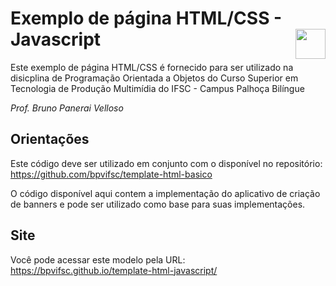 # Exemplo de página HTML/CSS - Javascript  <img align="right" height="48" src="https://github.com/bpvifsc/template-html-javascript/blob/master/img/logo.png" > #



Este exemplo de página HTML/CSS é fornecido para ser utilizado na disicplina de 
Programação Orientada a Objetos do Curso Superior em Tecnologia de Produção Multimídia
do IFSC - Campus Palhoça Bilíngue

*Prof. Bruno Panerai Velloso*


## Orientações ##

Este código deve ser utilizado em conjunto com o disponível no repositório: https://github.com/bpvifsc/template-html-basico

O código disponível aqui contem a implementação do aplicativo de criação de banners e pode ser utilizado como base para suas implementações.

## Site ##

Você pode acessar este modelo pela URL: https://bpvifsc.github.io/template-html-javascript/





